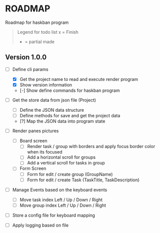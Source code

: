 # ROADMAP 
Roadmap for haskban program 

> Legend for todo list
> x = Finish
> - = partial made

## Version 1.0.0 
  - [ ] Define cli params
    - [x] Get the project name to read and execute render program
    - [x] Show version information
    - [-] Show define commands for haskban program
  
  - [ ] Get the store data from json file (Project)
    - [ ] Define the JSON data structure
    - [ ] Define methods for save and get the project data
    - [?] Map the JSON data into program state 
  
  - [ ] Render panes pictures
    - [ ] Board screen
      - [ ]  Render task / group with borders and apply focus border color when its focused
      - [ ]  Add a horizontal scroll for groups  
      - [ ]  Add a vertical scroll for tasks in group
    - [ ] Form Screen
      - [ ] Form for edit / create group (GroupName)
      - [ ] Form for edit / create Task (TaskTitle, TaskDescription)
  
  - [ ] Manage Events based on the keyboard events
    - [ ]  Move task index Left / Up / Down / Right
    - [ ]  Move group index Left / Up / Down / Right
  
  - [ ] Store a config file for keyboard mapping
  - [ ] Apply logging based on file
